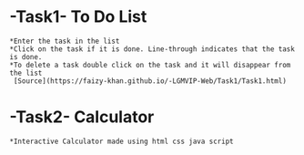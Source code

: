 # -Task1- To Do List
    *Enter the task in the list
    *Click on the task if it is done. Line-through indicates that the task is done.
    *To delete a task double click on the task and it will disappear from the list
     [Source](https://faizy-khan.github.io/-LGMVIP-Web/Task1/Task1.html)
    
# -Task2- Calculator
    *Interactive Calculator made using html css java script
